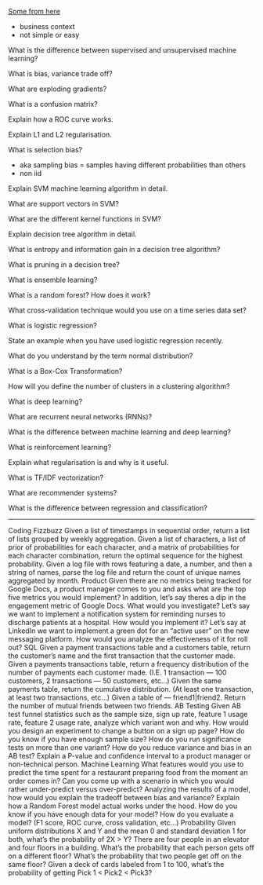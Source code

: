 [Some from here](https://www.hackerearth.com/recruit/resources/e-books/hire-data-scientist/)

- business context
- not simple or easy

What is the difference between supervised and unsupervised machine learning?

What is bias, variance trade off?

What are exploding gradients?

What is a confusion matrix?

Explain how a ROC curve works.

Explain L1 and L2 regularisation.

What is selection bias?
- aka sampling bias = samples having different probabilities than others
- non iid

Explain SVM machine learning algorithm in detail.

What are support vectors in SVM?

What are the different kernel functions in SVM?

Explain decision tree algorithm in detail.

What is entropy and information gain in a decision tree algorithm?

What is pruning in a decision tree?

What is ensemble learning?

What is a random forest? How does it work?

What cross-validation technique would you use on a time series data set?

What is logistic regression? 

State an example when you have used logistic regression recently.

What do you understand by the term normal distribution?

What is a Box-Cox Transformation?

How will you define the number of clusters in a clustering algorithm?

What is deep learning?

What are recurrent neural networks (RNNs)?

What is the difference between machine learning and deep learning?

What is reinforcement learning?

Explain what regularisation is and why is it useful.

What is TF/IDF vectorization?

What are recommender systems?

What is the difference between regression and classification?


---

Coding
Fizzbuzz
Given a list of timestamps in sequential order, return a list of lists grouped by weekly aggregation.
Given a list of characters, a list of prior of probabilities for each character, and a matrix of probabilities for each character combination, return the optimal sequence for the highest probability.
Given a log file with rows featuring a date, a number, and then a string of names, parse the log file and return the count of unique names aggregated by month.
Product
Given there are no metrics being tracked for Google Docs, a product manager comes to you and asks what are the top five metrics you would implement?
In addition, let’s say theres a dip in the engagement metric of Google Docs. What would you investigate?
Let’s say we want to implement a notification system for reminding nurses to discharge patients at a hospital. How would you implement it?
Let’s say at LinkedIn we want to implement a green dot for an “active user” on the new messaging platform. How would you analyze the effectiveness of it for roll out?
SQL
Given a payment transactions table and a customers table, return the customer’s name and the first transaction that the customer made.
Given a payments transactions table, return a frequency distribution of the number of payments each customer made. (I.E. 1 transaction — 100 customers, 2 transactions — 50 customers, etc…)
Given the same payments table, return the cumulative distribution. (At least one transaction, at least two transactions, etc…)
Given a table of — friend1|friend2. Return the number of mutual friends between two friends.
AB Testing
Given AB test funnel statistics such as the sample size, sign up rate, feature 1 usage rate, feature 2 usage rate, analyze which variant won and why.
How would you design an experiment to change a button on a sign up page?
How do you know if you have enough sample size?
How do you run significance tests on more than one variant?
How do you reduce variance and bias in an AB test?
Explain a P-value and confidence interval to a product manager or non-technical person.
Machine Learning
What features would you use to predict the time spent for a restaurant preparing food from the moment an order comes in?
Can you come up with a scenario in which you would rather under-predict versus over-predict?
Analyzing the results of a model, how would you explain the tradeoff between bias and variance?
Explain how a Random Forest model actual works under the hood.
How do you know if you have enough data for your model?
How do you evaluate a model? (F1 score, ROC curve, cross validation, etc…)
Probability
Given uniform distributions X and Y and the mean 0 and standard deviation 1 for both, what’s the probability of 2X > Y?
There are four people in an elevator and four floors in a building. What’s the probability that each person gets off on a different floor?
What’s the probability that two people get off on the same floor?
Given a deck of cards labeled from 1 to 100, what’s the probability of getting Pick 1 < Pick2 < Pick3?
